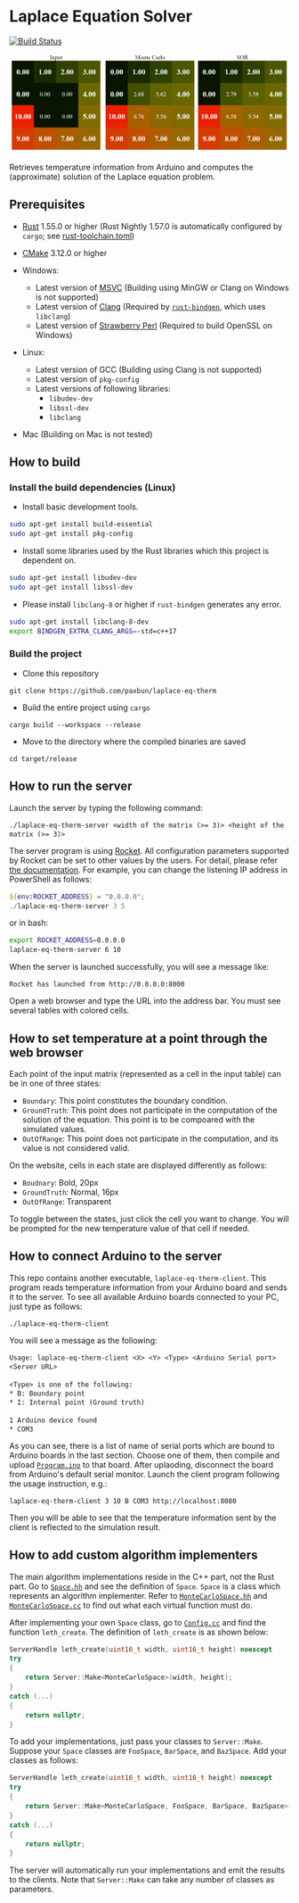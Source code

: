 # Laplace Equation Solver

[![Build Status](https://app.travis-ci.com/paxbun/laplace-eq-therm.svg?branch=main)](https://app.travis-ci.com/paxbun/laplace-eq-therm)

![Example](./Example.png)

Retrieves temperature information from Arduino and computes the (approximate) solution of the Laplace equation problem.

## Prerequisites

- [Rust](https://www.rust-lang.org/tools/install) 1.55.0 or higher (Rust Nightly 1.57.0 is automatically configured by `cargo`; see [rust-toolchain.toml](./rust-toolchain.toml))
- [CMake](https://cmake.org/download/) 3.12.0 or higher
- Windows:
  - Latest version of [MSVC](https://visualstudio.microsoft.com) (Building using MinGW or Clang on Windows is not supported)
  - Latest version of [Clang](https://releases.llvm.org/download.html) (Required by [`rust-bindgen`](https://github.com/rust-lang/rust-bindgen), which uses `libclang`)
  - Latest version of [Strawberry Perl](https://strawberryperl.com/) (Required to build OpenSSL on Windows)
- Linux:

  - Latest version of GCC (Building using Clang is not supported)
  - Latest version of `pkg-config`
  - Latest versions of following libraries:
    - `libudev-dev`
    - `libssl-dev`
    - `libclang`

- Mac (Building on Mac is not tested)

## How to build

### Install the build dependencies (Linux)

- Install basic development tools.

```bash
sudo apt-get install build-essential
sudo apt-get install pkg-config
```

- Install some libraries used by the Rust libraries which this project is dependent on.

```bash
sudo apt-get install libudev-dev
sudo apt-get install libssl-dev
```

- Please install `libclang-8` or higher if `rust-bindgen` generates any error.

```bash
sudo apt-get install libclang-8-dev
export BINDGEN_EXTRA_CLANG_ARGS=-std=c++17
```

### Build the project

- Clone this repository

```
git clone https://github.com/paxbun/laplace-eq-therm
```

- Build the entire project using `cargo`

```
cargo build --workspace --release
```

- Move to the directory where the compiled binaries are saved

```
cd target/release
```

## How to run the server

Launch the server by typing the following command:

```
./laplace-eq-therm-server <width of the matrix (>= 3)> <height of the matrix (>= 3)>
```

The server program is using [Rocket](https://github.com/SergioBenitez/Rocket). All configuration parameters supported by Rocket can be set to other values by the users. For detail, please refer [the documentation](https://rocket.rs/v0.4/guide/configuration/). For example, you can change the listening IP address in PowerShell as follows:

```powershell
${env:ROCKET_ADDRESS} = "0.0.0.0";
./laplace-eq-therm-server 3 5
```

or in bash:

```bash
export ROCKET_ADDRESS=0.0.0.0
laplace-eq-therm-server 6 10
```

When the server is launched successfully, you will see a message like:

```
Rocket has launched from http://0.0.0.0:8000
```

Open a web browser and type the URL into the address bar. You must see several tables with colored cells.

## How to set temperature at a point through the web browser

Each point of the input matrix (represented as a cell in the input table) can be in one of three states:

- `Boundary`: This point constitutes the boundary condition.
- `GroundTruth`: This point does not participate in the computation of the solution of the equation. This point is to be compoared with the simulated values.
- `OutOfRange`: This point does not participate in the computation, and its value is not considered valid.

On the website, cells in each state are displayed differently as follows:

- `Boudnary`: Bold, 20px
- `GroundTruth`: Normal, 16px
- `OutOfRange`: Transparent

To toggle between the states, just click the cell you want to change. You will be prompted for the new temperature value of that cell if needed.

## How to connect Arduino to the server

This repo contains another executable, `laplace-eq-therm-client`. This program reads temperature information from your Arduino board and sends it to the server. To see all available Arduino boards connected to your PC, just type as follows:

```
./laplace-eq-therm-client
```

You will see a message as the following:

```
Usage: laplace-eq-therm-client <X> <Y> <Type> <Arduino Serial port> <Server URL>

<Type> is one of the following:
* B: Boundary point
* I: Internal point (Ground truth)

1 Arduino device found
* COM3
```

As you can see, there is a list of name of serial ports which are bound to Arduino boards in the last section. Choose one of them, then compile and upload [`Program.ino`](./Program.ino) to that board. After uplaoding, disconnect the board from Arduino's default serial monitor. Launch the client program following the usage instruction, e.g.:

```
laplace-eq-therm-client 3 10 B COM3 http://localhost:8080
```

Then you will be able to see that the temperature information sent by the client is reflected to the simulation result.

## How to add custom algorithm implementers

The main algorithm implementations reside in the C++ part, not the Rust part. Go to [`Space.hh`](./server/core/Public/leth/Space.hh) and see the definition of `Space`. `Space` is a class which represents an algorithm implementer. Refer to [`MonteCarloSpace.hh`](./server/core/Public/leth/MonteCarloSpace.hh) and [`MonteCarloSpace.cc`](./server/core/Source/MonteCarloSpace.cc) to find out what each virtual function must do.

After implementing your own `Space` class, go to [`Config.cc`](./server/core/Source/Config.cc) and find the function `leth_create`. The definition of `leth_create` is as shown below:

```cpp
ServerHandle leth_create(uint16_t width, uint16_t height) noexcept
try
{
    return Server::Make<MonteCarloSpace>(width, height);
}
catch (...)
{
    return nullptr;
}
```

To add your implementations, just pass your classes to `Server::Make`. Suppose your `Space` classes are `FooSpace`, `BarSpace`, and `BazSpace`. Add your classes as follows:

```cpp
ServerHandle leth_create(uint16_t width, uint16_t height) noexcept
try
{
    return Server::Make<MonteCarloSpace, FooSpace, BarSpace, BazSpace>(width, height);
}
catch (...)
{
    return nullptr;
}
```

The server will automatically run your implementations and emit the results to the clients. Note that `Server::Make` can take any number of classes as parameters.
